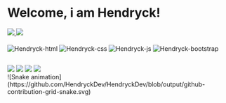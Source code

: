 # Welcome, i am Hendryck!

<div>
  <a href="https://github.com/HendryckDev">
    <img height="180em" src="https://github-readme-stats.vercel.app/api?username=HendryckDev&show_icons=true&theme=radical&include_all_commits=true&count_private=true"/>
    <img height="180em" src="https://github-readme-stats.vercel.app/api/top-langs/?username=HendryckDev&layout=compact&langs+count=16&theme=radical"/>
</div>

<div style="display: inline-block"><br>
  <img align="center" alt="Hendryck-html" height="60" width="40" src="https://cdn.jsdelivr.net/gh/devicons/devicon/icons/html5/html5-original.svg" />
  <img align="center" alt="Hendryck-css" height="60" width="40" src="https://cdn.jsdelivr.net/gh/devicons/devicon/icons/css3/css3-original.svg" />
  <img align="center" alt="Hendryck-js" height="60" width="40" src="https://cdn.jsdelivr.net/gh/devicons/devicon/icons/javascript/javascript-original.svg" />
  <img align="center" alt="Hendryck-bootstrap" height="60" width="40" src="https://cdn.jsdelivr.net/gh/devicons/devicon/icons/bootstrap/bootstrap-plain.svg" />
  <!-- <img align="center" alt="Hendryck-html" height="60" width="40" src="https://cdn.jsdelivr.net/gh/devicons/devicon/icons/jquery/jquery-original.svg" />
  <img align="center" alt="Hendryck-html" height="60" width="40" src="https://cdn.jsdelivr.net/gh/devicons/devicon/icons/php/php-original.svg" />
  <img align="center" alt="Hendryck-html" height="60" width="40" src="https://cdn.jsdelivr.net/gh/devicons/devicon/icons/mysql/mysql-original.svg" />
   -->
</div>
  
 ##
  
<div>
  <a href="https://www.instagram.com/hendryck_lima/" target="_blank"><img src="https://img.shields.io/badge/Instagram-E4405F?style=for-the-badge&logo=instagram&logoColor=white" target="_blank"></a>
  <a href="https://www.linkedin.com/in/hendryck-nickolas-04244722a/" target="_blank"><img src="https://img.shields.io/badge/LinkedIn-0077B5?style=for-the-badge&logo=linkedin&logoColor=white" target="_blank"></a>
  <a href="https://www.behance.net/hendryck-nickolas" target="_blank"><img src="https://aleen42.github.io/badges/src/behance.svg" target="_blank"></a>
  <a href="mailto:contatohendrycklima@hotmail.com" target="_blank"><img src="https://img.shields.io/badge/Gmail-D14836?style=for-the-badge&logo=gmail&logoColor=white" target="_blank"></a>
</div>
    ![Snake animation](https://github.com/HendryckDev/HendryckDev/blob/output/github-contribution-grid-snake.svg)
  
<!--
**HendryckDev/HendryckDev** is a ✨ _special_ ✨ repository because its `README.md` (this file) appears on your GitHub profile.

Here are some ideas to get you started:

- 🔭 I’m currently working on ...
- 🌱 I’m currently learning ...
- 👯 I’m looking to collaborate on ...
- 🤔 I’m looking for help with ...
- 💬 Ask me about ...
- 📫 How to reach me: ...
- 😄 Pronouns: ...
- ⚡ Fun fact: ...
-->
